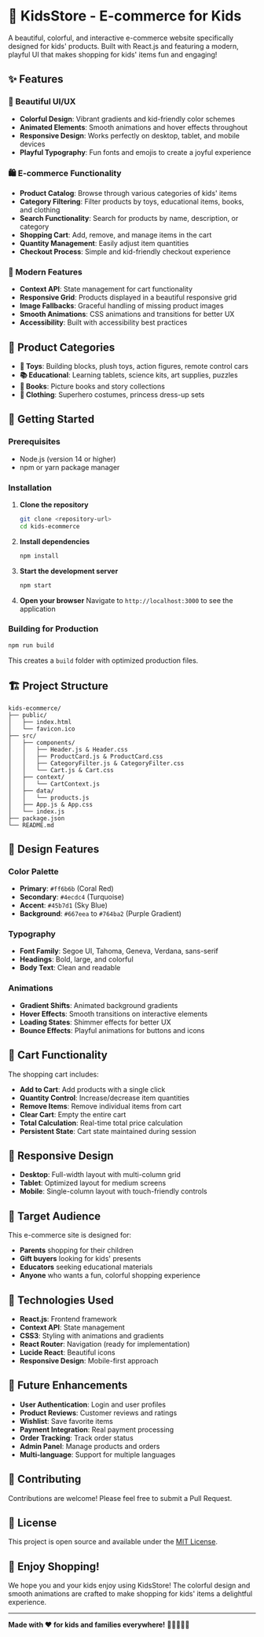 # 🌈 KidsStore - E-commerce for Kids

A beautiful, colorful, and interactive e-commerce website specifically designed for kids' products. Built with React.js and featuring a modern, playful UI that makes shopping for kids' items fun and engaging!

## ✨ Features

### 🎨 Beautiful UI/UX
- **Colorful Design**: Vibrant gradients and kid-friendly color schemes
- **Animated Elements**: Smooth animations and hover effects throughout
- **Responsive Design**: Works perfectly on desktop, tablet, and mobile devices
- **Playful Typography**: Fun fonts and emojis to create a joyful experience

### 🛍️ E-commerce Functionality
- **Product Catalog**: Browse through various categories of kids' items
- **Category Filtering**: Filter products by toys, educational items, books, and clothing
- **Search Functionality**: Search for products by name, description, or category
- **Shopping Cart**: Add, remove, and manage items in the cart
- **Quantity Management**: Easily adjust item quantities
- **Checkout Process**: Simple and kid-friendly checkout experience

### 📱 Modern Features
- **Context API**: State management for cart functionality
- **Responsive Grid**: Products displayed in a beautiful responsive grid
- **Image Fallbacks**: Graceful handling of missing product images
- **Smooth Animations**: CSS animations and transitions for better UX
- **Accessibility**: Built with accessibility best practices

## 🎯 Product Categories

- **🧸 Toys**: Building blocks, plush toys, action figures, remote control cars
- **📚 Educational**: Learning tablets, science kits, art supplies, puzzles
- **📖 Books**: Picture books and story collections
- **👕 Clothing**: Superhero costumes, princess dress-up sets

## 🚀 Getting Started

### Prerequisites
- Node.js (version 14 or higher)
- npm or yarn package manager

### Installation

1. **Clone the repository**
   ```bash
   git clone <repository-url>
   cd kids-ecommerce
   ```

2. **Install dependencies**
   ```bash
   npm install
   ```

3. **Start the development server**
   ```bash
   npm start
   ```

4. **Open your browser**
   Navigate to `http://localhost:3000` to see the application

### Building for Production

```bash
npm run build
```

This creates a `build` folder with optimized production files.

## 🏗️ Project Structure

```
kids-ecommerce/
├── public/
│   ├── index.html
│   └── favicon.ico
├── src/
│   ├── components/
│   │   ├── Header.js & Header.css
│   │   ├── ProductCard.js & ProductCard.css
│   │   ├── CategoryFilter.js & CategoryFilter.css
│   │   └── Cart.js & Cart.css
│   ├── context/
│   │   └── CartContext.js
│   ├── data/
│   │   └── products.js
│   ├── App.js & App.css
│   └── index.js
├── package.json
└── README.md
```

## 🎨 Design Features

### Color Palette
- **Primary**: `#ff6b6b` (Coral Red)
- **Secondary**: `#4ecdc4` (Turquoise)
- **Accent**: `#45b7d1` (Sky Blue)
- **Background**: `#667eea` to `#764ba2` (Purple Gradient)

### Typography
- **Font Family**: Segoe UI, Tahoma, Geneva, Verdana, sans-serif
- **Headings**: Bold, large, and colorful
- **Body Text**: Clean and readable

### Animations
- **Gradient Shifts**: Animated background gradients
- **Hover Effects**: Smooth transitions on interactive elements
- **Loading States**: Shimmer effects for better UX
- **Bounce Effects**: Playful animations for buttons and icons

## 🛒 Cart Functionality

The shopping cart includes:
- **Add to Cart**: Add products with a single click
- **Quantity Control**: Increase/decrease item quantities
- **Remove Items**: Remove individual items from cart
- **Clear Cart**: Empty the entire cart
- **Total Calculation**: Real-time total price calculation
- **Persistent State**: Cart state maintained during session

## 📱 Responsive Design

- **Desktop**: Full-width layout with multi-column grid
- **Tablet**: Optimized layout for medium screens
- **Mobile**: Single-column layout with touch-friendly controls

## 🎯 Target Audience

This e-commerce site is designed for:
- **Parents** shopping for their children
- **Gift buyers** looking for kids' presents
- **Educators** seeking educational materials
- **Anyone** who wants a fun, colorful shopping experience

## 🔧 Technologies Used

- **React.js**: Frontend framework
- **Context API**: State management
- **CSS3**: Styling with animations and gradients
- **React Router**: Navigation (ready for implementation)
- **Lucide React**: Beautiful icons
- **Responsive Design**: Mobile-first approach

## 🌟 Future Enhancements

- **User Authentication**: Login and user profiles
- **Product Reviews**: Customer reviews and ratings
- **Wishlist**: Save favorite items
- **Payment Integration**: Real payment processing
- **Order Tracking**: Track order status
- **Admin Panel**: Manage products and orders
- **Multi-language**: Support for multiple languages

## 🤝 Contributing

Contributions are welcome! Please feel free to submit a Pull Request.

## 📄 License

This project is open source and available under the [MIT License](LICENSE).

## 🎉 Enjoy Shopping!

We hope you and your kids enjoy using KidsStore! The colorful design and smooth animations are crafted to make shopping for kids' items a delightful experience.

---

**Made with ❤️ for kids and families everywhere!** 🌈👨‍👩‍👧‍👦
